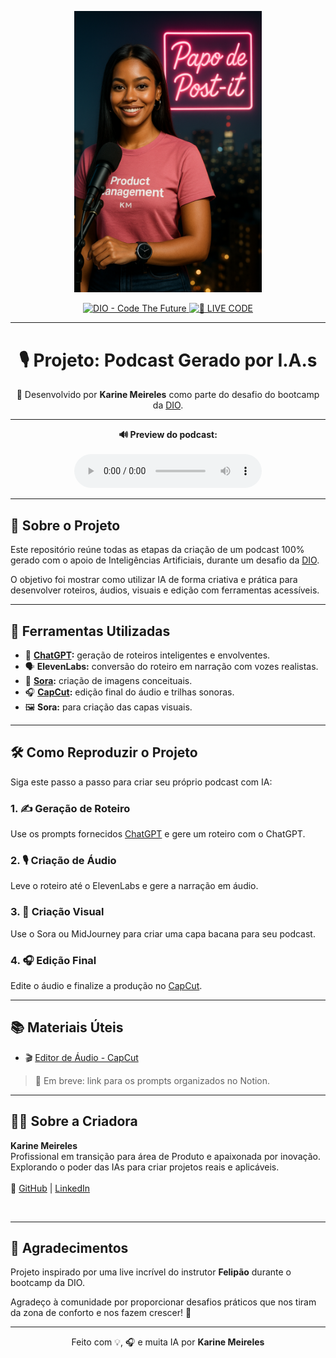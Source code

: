<p align="center">
  <img src="./assets/Apresentadora.png" width="300" />
</p>

<p align="center">
  <a href="https://dio.me/">
    <img src="https://img.shields.io/badge/DIO-Code_The_Future-28DA77?logo=youtube" alt="DIO - Code The Future">
  </a>
  <a href="https://dio.me/">
    <img src="https://img.shields.io/badge/🔴_LIVE_CODE-FF5E72" alt="🔴 LIVE CODE">
  </a>
</p>

---

<h1 align="center">🎙️ Projeto: Podcast Gerado por I.A.s</h1>

<p align="center">
  🚀 Desenvolvido por <strong>Karine Meireles</strong> como parte do desafio do bootcamp da <a href="https://dio.me/">DIO</a>.
</p>

---

<div align="center">
  <strong>🔊 Preview do podcast:</strong><br/><br/>
  <audio src="output/podcast_editado_1.0.mp4" controls title="Podcast editado"></audio>
</div>

---

## 🧠 Sobre o Projeto

Este repositório reúne todas as etapas da criação de um podcast 100% gerado com o apoio de Inteligências Artificiais, durante um desafio da [DIO](https://dio.me/).  

O objetivo foi mostrar como utilizar IA de forma criativa e prática para desenvolver roteiros, áudios, visuais e edição com ferramentas acessíveis.

---

## 🔧 Ferramentas Utilizadas

- 🤖 **[ChatGPT](https://chat.openai.com/):** geração de roteiros inteligentes e envolventes.  
- 🗣️ **ElevenLabs:** conversão do roteiro em narração com vozes realistas.  
- 🎨 **[Sora](https://sora.chatgpt.com/):** criação de imagens conceituais.  
- 🎧 **[CapCut](https://www.capcut.com/pt-br/):** edição final do áudio e trilhas sonoras.  
- 🖼️ **Sora:** para criação das capas visuais.

---

## 🛠️ Como Reproduzir o Projeto

Siga este passo a passo para criar seu próprio podcast com IA:

### 1. ✍️ Geração de Roteiro  
Use os prompts fornecidos [ChatGPT](KarineMeireles/prompts-for-podcast-generate-by-ia/src/prompts/chatgpt.md) e gere um roteiro com o ChatGPT.

### 2. 🎙️ Criação de Áudio  
Leve o roteiro até o ElevenLabs e gere a narração em áudio.

### 3. 🎨 Criação Visual  
Use o Sora ou MidJourney para criar uma capa bacana para seu podcast.

### 4. 🎧 Edição Final  
Edite o áudio e finalize a produção no [CapCut](https://www.capcut.com/editor).

---

## 📚 Materiais Úteis

- 🎬 [Editor de Áudio - CapCut](https://www.capcut.com/editor?from_page=landing_page&__action_from=picture_V%C3%ADdeos%20profissionais%20em%20minutos,%20n%C3%A3o%20em%20horas.)

> 🔗 Em breve: link para os prompts organizados no Notion.

---

## 👩‍💻 Sobre a Criadora

<div align="left">

  <p>
    <strong>Karine Meireles</strong><br/>
    Profissional em transição para área de Produto e apaixonada por inovação.<br/>
    Explorando o poder das IAs para criar projetos reais e aplicáveis.  
    <br/><br/>
    🔗 <a href="https://github.com/karinemeireles">GitHub</a> |
    <a href="https://www.linkedin.com/in/karinelameireles">LinkedIn</a>
  </p>
</div>

<br clear="left" />

---

## 🙌 Agradecimentos

Projeto inspirado por uma live incrível do instrutor **Felipão** durante o bootcamp da DIO.

Agradeço à comunidade por proporcionar desafios práticos que nos tiram da zona de conforto e nos fazem crescer! 💜

---

<p align="center">
  Feito com 💡, 🎧 e muita IA por <strong>Karine Meireles</strong>
</p>
